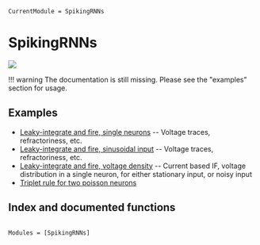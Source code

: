 ```@meta
CurrentModule = SpikingRNNs
```

# SpikingRNNs

[![](https://img.shields.io/static/v1?logo=GitHub&label=Open%20on%20GitHub&message=HawkesSimulator.jl&color=blue)](https://github.com/dylanfesta/SpikingRNNs.jl)

!!! warning
    The documentation is still missing. Please see the "examples" section for usage.

## Examples

+ [Leaky-integrate and fire, single neurons](./if_2neurons.md) -- Voltage traces, refractoriness, etc.
+ [Leaky-integrate and fire, sinusoidal input](./if_modulated_input.md) -- Voltage traces, refractoriness, etc.
+ [Leaky-integrate and fire, voltage density](./if_stationary_voltage_density.md) -- Current based IF, voltage distribution in a single neuron, for either stationary input, or noisy input
+ [Triplet rule for two poisson neurons](./plasticity_triplet_2poisson.md)

## Index and documented functions

```@index
```

```@autodocs
Modules = [SpikingRNNs]
```
